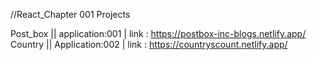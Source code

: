 //React_Chapter 001 Projects 

Post_box || application:001 | link : https://postbox-inc-blogs.netlify.app/
Country  || Application:002 | link : https://countryscount.netlify.app/
